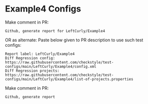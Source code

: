 # Example4 Configs
Make comment in PR:
```
Github, generate report for LeftCurly/Example4
```
OR as alternate:
Paste below given to PR description to use such test configs:
```
Report label: LeftCurly/Example4
Diff Regression config: https://raw.githubusercontent.com/checkstyle/test-configs/main/LeftCurly/Example4/config.xml
Diff Regression projects: https://raw.githubusercontent.com/checkstyle/test-configs/main/LeftCurly/Example4/list-of-projects.properties
```
Make comment in PR:
```
Github, generate report
```
